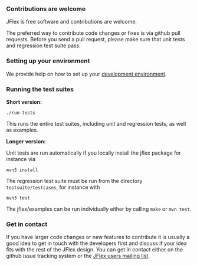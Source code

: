 ### Contributions are welcome

JFlex is free software and contributions are welcome.

The preferred way to contribute code changes or fixes is via github pull
requests. Before you send a pull request, please make sure that unit tests and
regression test suite pass.

### Setting up your environment

We provide help on how to set up your
[development environment](https://github.com/jflex-de/jflex/wiki/Development-environment).

### Running the test suites

**Short version:**

    ./run-tests

This runs the entire test suites, including unit and regression tests, as
well as examples.

**Longer version:**

Unit tests are run automatically if you locally install the jflex package for
instance via

    mvn3 install

The regression test suite must be run from the directory
`testsuite/testcases`, for instance with

    mvn3 test

The jflex/examples can be run individually either by calling `make` or `mvn
test`.


### Get in contact

If you have larger code changes or new features to contribute it is usually a
good idea to get in touch with the developers first and discuss if your idea
fits with the rest of the JFlex design. You can get in contact either on the
github issue tracking system or the [JFlex users mailing list][1].

[1]: http://jflex.de/mailing.html
